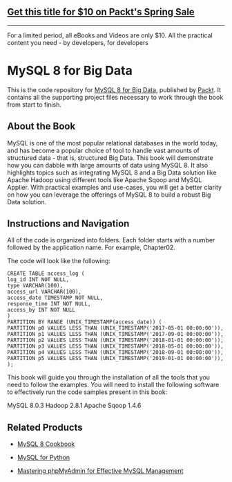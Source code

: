 ## [Get this title for $10 on Packt's Spring Sale](https://www.packt.com/B08220?utm_source=github&utm_medium=packt-github-repo&utm_campaign=spring_10_dollar_2022)
-----
For a limited period, all eBooks and Videos are only $10. All the practical content you need \- by developers, for developers

# MySQL 8 for Big Data
This is the code repository for [MySQL 8 for Big Data](https://www.packtpub.com/big-data-and-business-intelligence/mysql-8-big-data?utm_source=github&utm_medium=repository&utm_campaign=9781788397186), published by [Packt](https://www.packtpub.com/?utm_source=github). It contains all the supporting project files necessary to work through the book from start to finish.
## About the Book
MySQL is one of the most popular relational databases in the world today, and has become a popular choice of tool to handle vast amounts of structured data - that is, structured Big Data. This book will demonstrate how you can dabble with large amounts of data using MySQL 8. It also highlights topics such as integrating MySQL 8 and a Big Data solution like Apache Hadoop using different tools like Apache Sqoop and MySQL Applier. With practical examples and use-cases, you will get a better clarity on how you can leverage the offerings of MySQL 8 to build a robust Big Data solution.
## Instructions and Navigation
All of the code is organized into folders. Each folder starts with a number followed by the application name. For example, Chapter02.



The code will look like the following:
```
CREATE TABLE access_log ( 
log_id INT NOT NULL, 
type VARCHAR(100), 
access_url VARCHAR(100), 
access_date TIMESTAMP NOT NULL, 
response_time INT NOT NULL,
access_by INT NOT NULL
)
PARTITION BY RANGE (UNIX_TIMESTAMP(access_date)) ( 
PARTITION p0 VALUES LESS THAN (UNIX_TIMESTAMP('2017-05-01 00:00:00')), 
PARTITION p1 VALUES LESS THAN (UNIX_TIMESTAMP('2017-09-01 00:00:00')), 
PARTITION p2 VALUES LESS THAN (UNIX_TIMESTAMP('2018-01-01 00:00:00')), 
PARTITION p3 VALUES LESS THAN (UNIX_TIMESTAMP('2018-05-01 00:00:00')), 
PARTITION p4 VALUES LESS THAN (UNIX_TIMESTAMP('2018-09-01 00:00:00')), 
PARTITION p5 VALUES LESS THAN (UNIX_TIMESTAMP('2019-01-01 00:00:00')), 
);
```

This book will guide you through the installation of all the tools that you need to follow the examples. You will need to install the following software to effectively run the code samples present in this book:

MySQL 8.0.3
Hadoop 2.8.1
Apache Sqoop 1.4.6

## Related Products
* [MySQL 8 Cookbook](https://www.packtpub.com/big-data-and-business-intelligence/mysql-8-cookbook?utm_source=github&utm_medium=repository&utm_campaign=9781788395809)

* [MySQL for Python](https://www.packtpub.com/big-data-and-business-intelligence/mysql-python?utm_source=github&utm_medium=repository&utm_campaign=9781849510189)

* [Mastering phpMyAdmin for Effective MySQL Management ](https://www.packtpub.com/big-data-and-business-intelligence/mastering-phpmyadmin-effective-mysql-management?utm_source=github&utm_medium=repository&utm_campaign=9781904811039)

